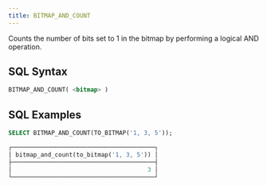 ```yaml
---
title: BITMAP_AND_COUNT
---
```


Counts the number of bits set to 1 in the bitmap by performing a logical AND operation.

## SQL Syntax

```sql
BITMAP_AND_COUNT( <bitmap> )
```

## SQL Examples

```sql
SELECT BITMAP_AND_COUNT(TO_BITMAP('1, 3, 5'));

┌────────────────────────────────────────┐
│ bitmap_and_count(to_bitmap('1, 3, 5')) │
├────────────────────────────────────────┤
│                                      3 │
└────────────────────────────────────────┘
```